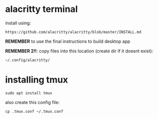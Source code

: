 # alacritty terminal

install using:

	https://github.com/alacritty/alacritty/blob/master/INSTALL.md

**REMEMBER** to use the final instructions to build desktop app

**REMEMBER 2!!**: copy files into this location (create dir if it doesnt exist): 
	
	~/.config/alacritty/

# installing tmux

	sudo apt install tmux

also create this config file:

	cp .tmux.conf ~/.tmux.conf
